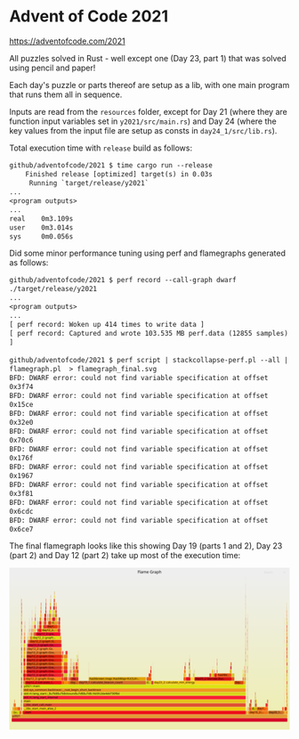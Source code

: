 # Advent of Code 2021

https://adventofcode.com/2021

All puzzles solved in Rust - well except one (Day 23, part 1) that was solved
using pencil and paper!

Each day's puzzle or parts thereof are setup as a lib, with one main program 
that runs them all in sequence.

Inputs are read from the `resources` folder, except for Day 21 (where they are function
input variables set in `y2021/src/main.rs`) and Day 24 (where the key values from the input file
are setup as consts in `day24_1/src/lib.rs`).

Total execution time with `release` build as follows:

```
github/adventofcode/2021 $ time cargo run --release
    Finished release [optimized] target(s) in 0.03s
     Running `target/release/y2021`
...
<program outputs>
...
real    0m3.109s
user    0m3.014s
sys     0m0.056s
```

Did some minor performance tuning using perf and flamegraphs generated as follows:

```
github/adventofcode/2021 $ perf record --call-graph dwarf ./target/release/y2021
...
<program outputs>
...
[ perf record: Woken up 414 times to write data ]
[ perf record: Captured and wrote 103.535 MB perf.data (12855 samples) ]

github/adventofcode/2021 $ perf script | stackcollapse-perf.pl --all | flamegraph.pl  > flamegraph_final.svg
BFD: DWARF error: could not find variable specification at offset 0x3f74
BFD: DWARF error: could not find variable specification at offset 0x15ce
BFD: DWARF error: could not find variable specification at offset 0x32e0
BFD: DWARF error: could not find variable specification at offset 0x70c6
BFD: DWARF error: could not find variable specification at offset 0x176f
BFD: DWARF error: could not find variable specification at offset 0x1967
BFD: DWARF error: could not find variable specification at offset 0x3f81
BFD: DWARF error: could not find variable specification at offset 0x6cdc
BFD: DWARF error: could not find variable specification at offset 0x6ce7

```

The final flamegraph looks like this showing Day 19 (parts 1 and 2), Day 23 (part 2) and Day 12 (part 2) take up most of the execution time:

![Final flamegraph](flamegraph_final.svg)
